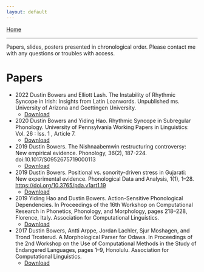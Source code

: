 ```yaml
---
layout: default
---
```

[Home](./index.md)
* * *
Papers, slides, posters presented in chronological order. Please contact me with any questions or troubles with access.

# Papers
- 2022 Dustin Bowers and Elliott Lash. The Instability of Rhythmic Syncope in Irish: Insights from Latin Loanwords. Unpublished ms. University of Arizona and Goettingen University.
  - [Download](./research/BowersLash22LatinLoansInIrish.pdf)
- 2020 Dustin Bowers and Yiding Hao. Rhythmic Syncope in Subregular Phonology. University of Pennsylvania Working Papers in Linguistics: Vol. 26 : Iss. 1 , Article 7.
  - [Download](https://repository.upenn.edu/pwpl/vol26/iss1/7)
- 2019 Dustin Bowers. The Nishnaabemwin restructuring controversy: New empirical evidence. Phonology, 36(2), 187-224. doi:10.1017/S0952675719000113
  - [Download](https://www.cambridge.org/core/journals/phonology/article/abs/nishnaabemwin-restructuring-controversy-new-empirical-evidence/2671061998D22F2B9FC81B78DAE42661#article)
- 2019 Dustin Bowers. Positional vs. sonority-driven stress in Gujarati: New experimental evidence. Phonological Data and Analysis, 1(1), 1–28. https://doi.org/10.3765/pda.v1art1.19
  - [Download](https://phondata.org/index.php/pda/article/view/19/2)
- 2019 Yiding Hao and Dustin Bowers. Action-Sensitive Phonological Dependencies. In Proceedings of the 16th Workshop on Computational Research in Phonetics, Phonology, and Morphology, pages 218–228, Florence, Italy. Association for Computational Linguistics.
  - [Download](https://aclanthology.org/W19-4225.pdf)
- 2017 Dustin Bowers, Antti Arppe, Jordan Lachler, Sjur Moshagen, and Trond Trosterud. A Morphological Parser for Odawa. In Proceedings of the 2nd Workshop on the Use of Computational Methods in the Study of Endangered Languages, pages 1–9, Honolulu. Association for Computational Linguistics.
  - [Download](https://aclanthology.org/W17-0101.pdf)
